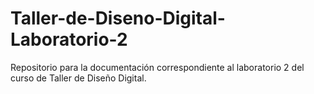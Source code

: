 # Taller-de-Diseno-Digital-Laboratorio-2
Repositorio para la documentación correspondiente al laboratorio 2 del curso de Taller de Diseño Digital.
